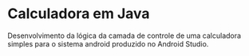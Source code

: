 # Calculadora em Java
Desenvolvimento da lógica da camada de controle de uma calculadora simples para o sistema android produzido no Android Studio. 
